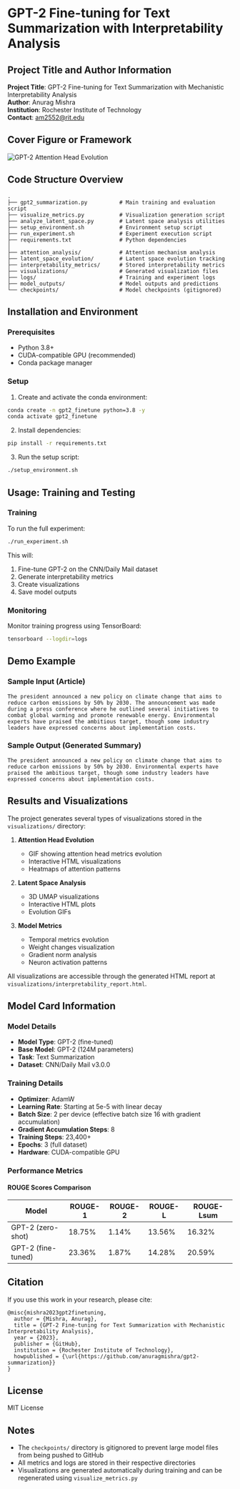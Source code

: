 # GPT-2 Fine-tuning for Text Summarization with Interpretability Analysis

## Project Title and Author Information
**Project Title**: GPT-2 Fine-tuning for Text Summarization with Mechanistic Interpretability Analysis  
**Author**: Anurag Mishra  
**Institution**: Rochester Institute of Technology  
**Contact**: am2552@rit.edu

## Cover Figure or Framework
![GPT-2 Attention Head Evolution](visualizations/attention_head_evolution.gif)

## Code Structure Overview
```
.
├── gpt2_summarization.py          # Main training and evaluation script
├── visualize_metrics.py           # Visualization generation script
├── analyze_latent_space.py        # Latent space analysis utilities
├── setup_environment.sh           # Environment setup script
├── run_experiment.sh              # Experiment execution script
├── requirements.txt               # Python dependencies
│
├── attention_analysis/            # Attention mechanism analysis
├── latent_space_evolution/        # Latent space evolution tracking
├── interpretability_metrics/      # Stored interpretability metrics
├── visualizations/                # Generated visualization files
├── logs/                          # Training and experiment logs
├── model_outputs/                 # Model outputs and predictions
└── checkpoints/                   # Model checkpoints (gitignored)
```

## Installation and Environment
### Prerequisites
- Python 3.8+
- CUDA-compatible GPU (recommended)
- Conda package manager

### Setup
1. Create and activate the conda environment:
```bash
conda create -n gpt2_finetune python=3.8 -y
conda activate gpt2_finetune
```

2. Install dependencies:
```bash
pip install -r requirements.txt
```

3. Run the setup script:
```bash
./setup_environment.sh
```

## Usage: Training and Testing
### Training
To run the full experiment:
```bash
./run_experiment.sh
```

This will:
1. Fine-tune GPT-2 on the CNN/Daily Mail dataset
2. Generate interpretability metrics
3. Create visualizations
4. Save model outputs

### Monitoring
Monitor training progress using TensorBoard:
```bash
tensorboard --logdir=logs
```

## Demo Example
### Sample Input (Article)
```
The president announced a new policy on climate change that aims to reduce carbon emissions by 50% by 2030. The announcement was made during a press conference where he outlined several initiatives to combat global warming and promote renewable energy. Environmental experts have praised the ambitious target, though some industry leaders have expressed concerns about implementation costs.
```

### Sample Output (Generated Summary)
```
The president announced a new policy on climate change that aims to reduce carbon emissions by 50% by 2030. Environmental experts have praised the ambitious target, though some industry leaders have expressed concerns about implementation costs.
```

## Results and Visualizations
The project generates several types of visualizations stored in the `visualizations/` directory:

1. **Attention Head Evolution**
   - GIF showing attention head metrics evolution
   - Interactive HTML visualizations
   - Heatmaps of attention patterns

2. **Latent Space Analysis**
   - 3D UMAP visualizations
   - Interactive HTML plots
   - Evolution GIFs

3. **Model Metrics**
   - Temporal metrics evolution
   - Weight changes visualization
   - Gradient norm analysis
   - Neuron activation patterns

All visualizations are accessible through the generated HTML report at `visualizations/interpretability_report.html`.

## Model Card Information
### Model Details
- **Model Type**: GPT-2 (fine-tuned)
- **Base Model**: GPT-2 (124M parameters)
- **Task**: Text Summarization
- **Dataset**: CNN/Daily Mail v3.0.0

### Training Details
- **Optimizer**: AdamW
- **Learning Rate**: Starting at 5e-5 with linear decay
- **Batch Size**: 2 per device (effective batch size 16 with gradient accumulation)
- **Gradient Accumulation Steps**: 8
- **Training Steps**: 23,400+
- **Epochs**: 3 (full dataset)
- **Hardware**: CUDA-compatible GPU

### Performance Metrics
#### ROUGE Scores Comparison
| Model | ROUGE-1 | ROUGE-2 | ROUGE-L | ROUGE-Lsum |
|-------|---------|---------|---------|------------|
| GPT-2 (zero-shot) | 18.75% | 1.14% | 13.56% | 16.32% |
| GPT-2 (fine-tuned) | 23.36% | 1.87% | 14.28% | 20.59% |

## Citation
If you use this work in your research, please cite:
```
@misc{mishra2023gpt2finetuning,
  author = {Mishra, Anurag},
  title = {GPT-2 Fine-tuning for Text Summarization with Mechanistic Interpretability Analysis},
  year = {2023},
  publisher = {GitHub},
  institution = {Rochester Institute of Technology},
  howpublished = {\url{https://github.com/anuragmishra/gpt2-summarization}}
}
```

## License
MIT License

## Notes
- The `checkpoints/` directory is gitignored to prevent large model files from being pushed to GitHub
- All metrics and logs are stored in their respective directories
- Visualizations are generated automatically during training and can be regenerated using `visualize_metrics.py` 